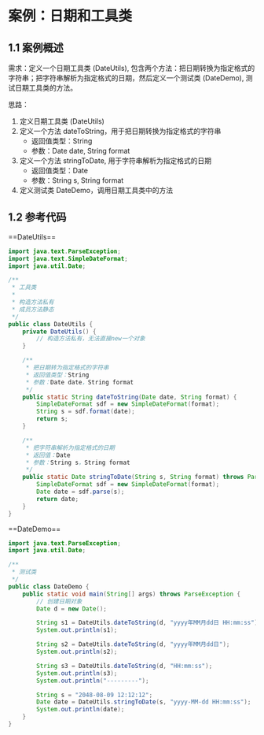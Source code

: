 # 案例：日期和工具类

## 1.1 案例概述

需求：定义一个日期工具类 (DateUtils), 包含两个方法：把日期转换为指定格式的字符串；把字符串解析为指定格式的日期，然后定义一个测试类 (DateDemo), 测试日期工具类的方法。

思路：

1. 定义日期工具类 (DateUtils)
2. 定义一个方法 dateToString，用于把日期转换为指定格式的字符串
   - 返回值类型：String
   - 参数：Date date, String format
3. 定义一个方法 stringToDate, 用于字符串解析为指定格式的日期
   - 返回值类型：Date
   - 参数：String s, String format
4. 定义测试类 DateDemo，调用日期工具类中的方法

## 1.2 参考代码

==DateUtils==

```java
import java.text.ParseException;
import java.text.SimpleDateFormat;
import java.util.Date;

/**
 * 工具类
 *
 * 构造方法私有
 * 成员方法静态
 */
public class DateUtils {
    private DateUtils() {
        // 构造方法私有，无法直接new一个对象
    }

    /**
     * 把日期转为指定格式的字符串
     * 返回值类型：String
     * 参数：Date date，String format
     */
    public static String dateToString(Date date, String format) {
        SimpleDateFormat sdf = new SimpleDateFormat(format);
        String s = sdf.format(date);
        return s;
    }

    /**
     * 把字符串解析为指定格式的日期
     * 返回值：Date
     * 参数：String s，String format
     */
    public static Date stringToDate(String s, String format) throws ParseException {
        SimpleDateFormat sdf = new SimpleDateFormat(format);
        Date date = sdf.parse(s);
        return date;
    }
}
```

==DateDemo==

```java
import java.text.ParseException;
import java.util.Date;

/**
 * 测试类
 */
public class DateDemo {
    public static void main(String[] args) throws ParseException {
        // 创建日期对象
        Date d = new Date();

        String s1 = DateUtils.dateToString(d, "yyyy年MM月dd日 HH:mm:ss");
        System.out.println(s1);

        String s2 = DateUtils.dateToString(d, "yyyy年MM月dd日");
        System.out.println(s2);

        String s3 = DateUtils.dateToString(d, "HH:mm:ss");
        System.out.println(s3);
        System.out.println("---------");

        String s = "2048-08-09 12:12:12";
        Date date = DateUtils.stringToDate(s, "yyyy-MM-dd HH:mm:ss");
        System.out.println(date);
    }
}
```

